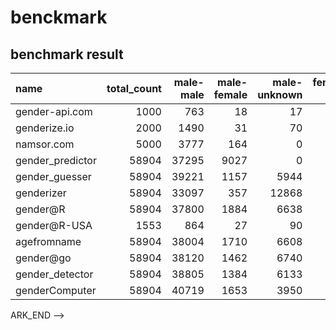 
# benckmark

## benchmark result

<!-- BENCHMARK_START -->
| name             |   total_count |   male-male |   male-female |   male-unknown |   female-male |   female-female |   female-unknown |   accuracy1 |   accuracy2 |   score1 |    score2 |   score3 |      score4 |
|:-----------------|--------------:|------------:|--------------:|---------------:|--------------:|----------------:|-----------------:|------------:|------------:|---------:|----------:|---------:|------------:|
| gender-api.com   |          1000 |         763 |            18 |             17 |            17 |             182 |                3 |    0.945    |    0.964286 | 0.055    | 0.0357143 | 0.02     |  0.00102041 |
| genderize.io     |          2000 |        1490 |            31 |             70 |            37 |             354 |               18 |    0.922    |    0.964435 | 0.078    | 0.0355649 | 0.044    | -0.00313808 |
| namsor.com       |          5000 |        3777 |           164 |              0 |            74 |             985 |                0 |    0.9524   |    0.9524   | 0.0476   | 0.0476    | 0        |  0.018      |
| gender_predictor |         58904 |       37295 |          9027 |              0 |          2966 |            9616 |                0 |    0.796398 |    0.796398 | 0.203602 | 0.203602  | 0        |  0.102896   |
| gender_guesser   |         58904 |       39221 |          1157 |           5944 |           484 |           10158 |             1940 |    0.838296 |    0.967836 | 0.161704 | 0.0321639 | 0.133845 |  0.0131909  |
| genderizer       |         58904 |       33097 |           357 |          12868 |           553 |            8740 |             3289 |    0.710257 |    0.978712 | 0.289743 | 0.021288  | 0.274294 | -0.00458512 |
| gender@R         |         58904 |       37800 |          1884 |           6638 |           480 |           10405 |             1697 |    0.818365 |    0.953252 | 0.181635 | 0.046748  | 0.141501 |  0.027764   |
| gender@R-USA     |          1553 |         864 |            27 |             90 |            11 |             522 |               39 |    0.892466 |    0.973315 | 0.107534 | 0.0266854 | 0.083065 |  0.011236   |
| agefromname      |         58904 |       38004 |          1710 |           6608 |           487 |            7716 |             4379 |    0.776178 |    0.95415  | 0.223822 | 0.0458501 | 0.186524 |  0.0255233  |
| gender@go        |         58904 |       38120 |          1462 |           6740 |           596 |           10277 |             1709 |    0.821625 |    0.959211 | 0.178375 | 0.0407888 | 0.143437 |  0.0171638  |
| gender_detector  |         58904 |       38805 |          1384 |           6133 |           468 |           10168 |             1946 |    0.831404 |    0.963561 | 0.168596 | 0.0364388 | 0.137155 |  0.0180226  |
| genderComputer   |         58904 |       40719 |          1653 |           3950 |           537 |           10912 |             1133 |    0.876528 |    0.95931  | 0.123472 | 0.0406904 | 0.086293 |  0.0207354  |
<!-- BENCHMARK_END -->
ARK_END -->
